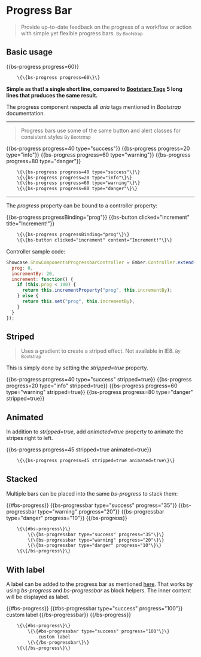 # Progress Bar

> Provide up-to-date feedback on the progress of a workflow or action with simple yet flexible progress bars.
<small>By Bootstrap</small>

## Basic usage

<div class="bs-example">
    {{bs-progress progress=60}}
</div>

``` html
    \{\{bs-progress progress=60\}\}
```

**Simple as that! a single short line, compared to [Bootstarp Tags](http://getbootstrap.com/components/#progress) 5 long lines that
produces the same result.**

The progress component respects all _aria_ tags mentioned in _Bootstrap_ documentation.

---

> Progress bars use some of the same button and alert classes for consistent styles
<small>By Bootstrap</small>

<div class="bs-example">
    {{bs-progress progress=40 type="success"}}
    {{bs-progress progress=20 type="info"}}
    {{bs-progress progress=60 type="warning"}}
    {{bs-progress progress=80 type="danger"}}
</div>


``` html
    \{\{bs-progress progress=40 type="success"\}\}
    \{\{bs-progress progress=20 type="info"\}\}
    \{\{bs-progress progress=60 type="warning"\}\}
    \{\{bs-progress progress=80 type="danger"\}\}
```


---

The _progress_ property can be bound to a controller property:

<div class="bs-example">
    {{bs-progress progressBinding="prog"}}
    {{bs-button clicked="increment" title="Increment!"}}
</div>

``` html
    \{\{bs-progress progressBinding="prog"\}\}
    \{\{bs-button clicked="increment" content="Increment!"\}\}
```

Controller sample code:

``` javascript
Showcase.ShowComponentsProgressbarController = Ember.Controller.extend({
  prog: 0,
  incrementBy: 20,
  increment: function() {
    if (this.prog < 100) {
      return this.incrementProperty("prog", this.incrementBy);
    } else {
      return this.set("prog", this.incrementBy);
    }
  }
});
```

## Striped

> Uses a gradient to create a striped effect. Not available in IE8.
<small>By Bootstrap</small>

This is simply done by setting the _stripped=true_ property.

<div class="bs-example">
    {{bs-progress progress=40 type="success" stripped=true}}
    {{bs-progress progress=20 type="info" stripped=true}}
    {{bs-progress progress=60 type="warning" stripped=true}}
    {{bs-progress progress=80 type="danger" stripped=true}}
</div>


## Animated

In addition to _stripped=true_, add _animated=true_ property to animate the stripes right to left.

<div class="bs-example">
    {{bs-progress progress=45 stripped=true animated=true}}
</div>

``` html
    \{\{bs-progress progress=45 stripped=true animated=true\}\}
```

## Stacked

Multiple bars can be placed into the same _bs-progress_ to stack them:

<div class="bs-example">
    {{#bs-progress}}
        {{bs-progressbar type="success" progress="35"}}
        {{bs-progressbar type="warning" progress="20"}}
        {{bs-progressbar type="danger" progress="10"}}
    {{/bs-progress}}
</div>

``` html
    \{\{#bs-progress\}\}
        \{\{bs-progressbar type="success" progress="35"\}\}
        \{\{bs-progressbar type="warning" progress="20"\}\}
        \{\{bs-progressbar type="danger" progress="10"\}\}
    \{\{/bs-progress\}\}
```

## With label

A label can be added to the progress bar as mentioned 
[here](http://getbootstrap.com/components/#progress-label). That works by using
_bs-progress_ and _bs-progressbar_ as block helpers. The inner content will be
displayed as label.

<div class="bs-example">
    {{#bs-progress}}
        {{#bs-progressbar type="success" progress="100"}}
            custom label
        {{/bs-progressbar}}
    {{/bs-progress}}
</div>

``` html
    \{\{#bs-progress\}\}
        \{\{#bs-progressbar type="success" progress="100"\}\}
            custom label
        \{\{/bs-progressbar\}\}
    \{\{/bs-progress\}\}
```